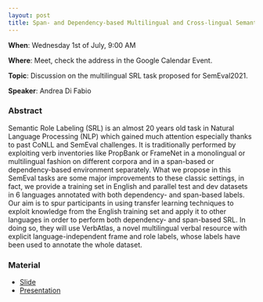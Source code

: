 ```yaml
---
layout: post
title: Span- and Dependency-based Multilingual and Cross-lingual Semantic Role Labeling for SemEval 2021
---
```

**When**:  Wednesday 1st of July, 9:00 AM

**Where**: Meet, check the address in the Google Calendar Event.

**Topic**: Discussion on the multilingual SRL task proposed for SemEval2021.

**Speaker**: 
Andrea Di Fabio 


### Abstract
Semantic Role Labeling (SRL) is an almost 20 years old task in Natural Language Processing (NLP) which gained much attention especially thanks to past CoNLL and SemEval challenges. It is traditionally performed by exploiting verb inventories like PropBank or FrameNet in a monolingual or multilingual fashion on different corpora and in a span-based or dependency-based environment separately.
What we propose in this SemEval tasks are some major improvements to these classic settings, in fact, we provide a training set in English and parallel test and dev datasets in 6 languages annotated with both dependency- and span-based labels. Our aim is to spur participants in using transfer learning techniques to exploit knowledge from the English training set and apply it to other languages in order to perform both dependency- and span-based SRL. 
In doing so, they will use VerbAtlas, a novel multilingual verbal resource with explicit language-independent frame and role labels, whose labels have been used to annotate the whole dataset.

### Material
- [Slide](https://sapienzanlp.github.io/reading-group/material/2020-07-01-multilingual-srl/multilingual_srl_semeval2021.pdf)
- [Presentation](https://drive.google.com/file/d/1hHYgJhhYIxfrAfI2dGd1li3AmcZOQTci/view?usp=sharing)

